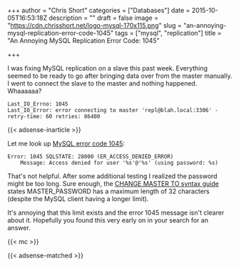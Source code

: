 +++
author = "Chris Short"
categories = ["Databases"]
date = 2015-10-05T16:53:18Z
description = ""
draft = false
image = "https://cdn.chrisshort.net/logo-mysql-170x115.png"
slug = "an-annoying-mysql-replication-error-code-1045"
tags = ["mysql", "replication"]
title = "An Annoying MySQL Replication Error Code: 1045"

+++

I was fixing MySQL replication on a slave this past week. Everything seemed to be ready to go after bringing data over from the master manually. I went to connect the slave to the master and nothing happened.  Whaaaaaa?

<pre><code class="language-bash">Last_IO_Errno: 1045
Last_IO_Error: error connecting to master 'repl@blah.local:3306' - retry-time: 60 retries: 86400</code></pre>

{{< adsense-inarticle >}}

Let me look up [MySQL error code 1045](https://dev.mysql.com/doc/refman/5.6/en/error-messages-server.html#error_er_access_denied_error):

<pre><code class="language-bash">Error: 1045 SQLSTATE: 28000 (ER_ACCESS_DENIED_ERROR)
    Message: Access denied for user '%s'@'%s' (using password: %s)</code></pre>

That's not helpful. After some additional testing I realized the password might be too long. Sure enough, the [CHANGE MASTER TO syntax guide](https://dev.mysql.com/doc/refman/5.6/en/change-master-to.html) states MASTER_PASSWORD has a maximum length of 32 characters (despite the MySQL client having a longer limit).

It's annoying that this limit exists and the error 1045 message isn't clearer about it. Hopefully you found this very early on in your search for an answer.

{{< mc >}}

{{< adsense-matched >}}